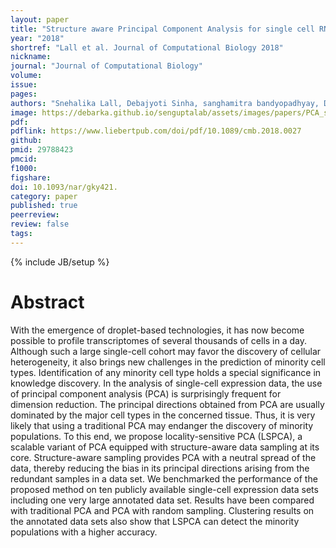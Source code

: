 ```yaml
---
layout: paper
title: "Structure aware Principal Component Analysis for single cell RNA-seq data"
year: "2018"
shortref: "Lall et al. Journal of Computational Biology 2018"
nickname:
journal: "Journal of Computational Biology"
volume:
issue:
pages:
authors: "Snehalika Lall, Debajyoti Sinha, sanghamitra bandyopadhyay, Debarka Sengupta"
image: https://debarka.github.io/senguptalab/assets/images/papers/PCA_single_cell.png
pdf:
pdflink: https://www.liebertpub.com/doi/pdf/10.1089/cmb.2018.0027
github:
pmid: 29788423
pmcid:
f1000:
figshare:
doi: 10.1093/nar/gky421.
category: paper
published: true
peerreview:
review: false
tags:
---
```

{% include JB/setup %}


# Abstract

With the emergence of droplet-based technologies, it has now become possible to profile transcriptomes of several thousands of cells in a day. Although such a large single-cell cohort may favor the discovery of cellular heterogeneity, it also brings new challenges in the prediction of minority cell types. Identification of any minority cell type holds a special significance in knowledge discovery. In the analysis of single-cell expression data, the use of principal component analysis (PCA) is surprisingly frequent for dimension reduction. The principal directions obtained from PCA are usually dominated by the major cell types in the concerned tissue. Thus, it is very likely that using a traditional PCA may endanger the discovery of minority populations. To this end, we propose locality-sensitive PCA (LSPCA), a scalable variant of PCA equipped with structure-aware data sampling at its core. Structure-aware sampling provides PCA with a neutral spread of the data, thereby reducing the bias in its principal directions arising from the redundant samples in a data set. We benchmarked the performance of the proposed method on ten publicly available single-cell expression data sets including one very large annotated data set. Results have been compared with traditional PCA and PCA with random sampling. Clustering results on the annotated data sets also show that LSPCA can detect the minority populations with a higher accuracy.
